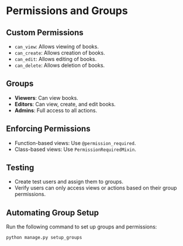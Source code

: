 # Permissions and Groups

## Custom Permissions
- `can_view`: Allows viewing of books.
- `can_create`: Allows creation of books.
- `can_edit`: Allows editing of books.
- `can_delete`: Allows deletion of books.

## Groups
- **Viewers**: Can view books.
- **Editors**: Can view, create, and edit books.
- **Admins**: Full access to all actions.

## Enforcing Permissions
- Function-based views: Use `@permission_required`.
- Class-based views: Use `PermissionRequiredMixin`.

## Testing
- Create test users and assign them to groups.
- Verify users can only access views or actions based on their group permissions.

## Automating Group Setup
Run the following command to set up groups and permissions:
```bash
python manage.py setup_groups
